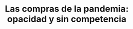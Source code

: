 ---
title: "Las compras de la pandemia: opacidad y sin competencia"
description: "Siete países de América Latina abrieron las puertas a millonarias contrataciones públicas, en la mayoría de los casos, poco transparentes y en procesos sin competencia. Una serie de reportajes de la Red de Periodistas de América Latina para la Transparencia y la Anticorrupción (Palta)."
images:
  - images/leche/milk.webp
sites:
  - name: Datasketch
    country: Colombia
    website: http://especiales.datasketch.co/la-via-lactea
    bg: images/leche/bg-datasketch.webp
    title: Colombia abrió las puertas a la adjudicación sin concurso y a la modificación de contratos
    description: "El gobierno declaró el Estado de Emergencia el 17 de marzo de 2020 y autorizó el procedimiento de contratación directa para las compras de bienes y servicios de emergencia de COVID-19. Al mismo tiempo ha autorizado la posibilidad de realizar adendas y modificar los contratos."
    align: right
  - name: La Diaria
    country: Uruguay
    website: https://ladiaria.com.uy/articulo/2019/8/los-debes-de-la-ley-de-produccion-familiar-agropecuaria-y-su-nulo-impacto-en-el-sector-lacteo/
    bg: images/leche/bg-ladiaria.webp
    title: Gobierno flexibiliza registros y trámites para la importación de insumos y equipos médicos
    description: "Comprar sin licitación y de manera directa ha sido la respuesta del gobierno de este país para enfrentar la pandemia de la Covid-19. La ley vigente les permite contratar sin concurso en situaciones de emergencia, pero la duración de los trámites de ingreso al país y el registro de productos suponía un escollo que ahora han resuelto aprobando normas desde el Poder Ejecutivo."
  - name: La Nacion
    country: Argentina
    website: https://www.lanacion.com.ar/politica/compras-coronavirus-un-sistema-peligroso-deficiente-nid2360123
    bg: images/leche/bg-lanacion.webp
    title: Compras sin concurso e invitaciones a través de correo electrónico
    description: "La ineficiencia en los procesos de compras del Estado se agudiza en tiempos de crisis. Como otros países de la región, Argentina declaró la emergencia nacional e incorporó contrataciones directas para los bienes y servicios de la Pandemia. Pero además, implementó invitaciones directas a empresas y proveedores a través de mensajes electrónicos."
  - name: Ojoconmipisto
    country: Guatemala
    website: http://www.ojoconmipisto.com/open-contracting/lecheprometida/
    bg: images/pandemia/bg-ojoconmipisto.webp
    title: Municipalidades pagan hasta cuatro veces más por insumos contra la pandemia
    description: "Desde que se declaró la emergencia en este país, las autoridades locales han priorizado sus compras en insumos médicos y  productos de la canasta básica de alimentos. Sin embargo, en algunos productos como las mascarillas han pagado muy por encima de su precio en situaciones normales. La Contraloría General de Cuentas audita a seis alcaldías por los altos precios a los que se adquirieron."
    align: top
  - name: Ojo Público
    country: Perú
    website: https://ojo-publico.com/1331/familia-lechera-los-millonarios-contratos-del-grupo-niisa-con-el-vaso-de-leche
    bg: images/leche/bg-ojopublico.webp
    title: Perú destina más de 138 millones de dólares para compras sin competencia para Covid-19
    description: "El Estado ha emitido un total de 27 normas legales que regulan las contrataciones públicas durante la emergencia por la pandemia. Sin embargo, la norma señala que la mayoría de estas adquisiciones podrán realizarse a través de contrataciones directas, modalidad que implica riesgos de corrupción, advierten expertos. El análisis realizado por OjoPúblico determina que hasta el momento se han realizado compras directas por US$75 millones."
    align: right
  - name: PODER
    country: México
    website: https://www.rindecuentas.org/?p=3417
    bg: images/pandemia/bg-poder.webp
    title: Gobierno adjudicó contratos sin concurso antes de la declaratoria de emergencia por COVID-19 
    description: "La emergencia sanitaria declarada por la pandemia abrió las puertas a la opacidad en las contrataciones públicas para hacer frente al coronavirus. El resultado: se realizaron adjudicaciones directas incluso antes de la emergencia y se suspendieron los plazos para entregar las solicitudes de acceso a la información."
    align: center
---